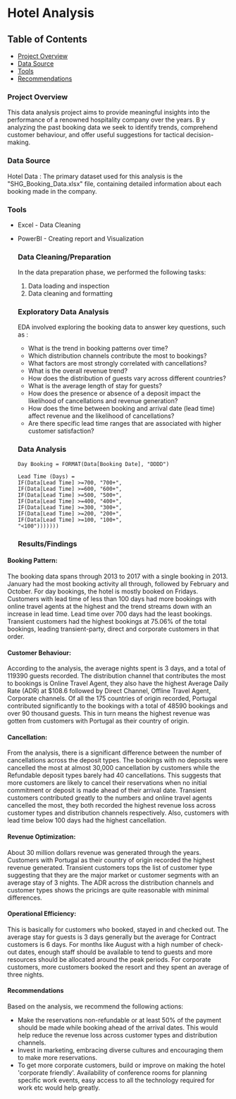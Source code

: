 # Hotel Analysis

## Table of Contents

- [Project Overview](#project-overview)
- [Data Source](data-source)
- [Tools](tools)
- [Recommendations](recommendations)

### Project Overview

This data analysis project aims to provide meaningful insights into the performance of a renowned hospitality company over the years. B y analyzing the past booking data we seek to identify trends, comprehend customer behaviour, and offer useful suggestions for tactical decision-making.

### Data Source

Hotel Data : The primary dataset used for this analysis is the "SHG_Booking_Data.xlsx" file, containing detailed information about each booking made in the company.

### Tools

- Excel - Data Cleaning
- PowerBI - Creating report and Visualization

  ### Data Cleaning/Preparation

  In the data preparation phase, we performed the following tasks:
  1. Data loading and inspection
  2. Data cleaning and formatting
 
  ### Exploratory Data Analysis

  EDA involved exploring the booking data to answer key questions, such as :
  - What is the trend in booking patterns over time?
  - Which distribution channels contribute the most to bookings?
  - What factors are most strongly correlated with cancellations?
  - What is the overall revenue trend?
  - How does the distribution of guests vary across different countries?
  - What is the average length of stay for guests?
  - How does the presence or absence of a deposit impact the likelihood of cancellations and revenue generation?
  - How does the time between booking and arrival date (lead time) affect revenue and the likelihood of cancellations?
  - Are there specific lead time ranges that are associated with higher customer satisfaction?
 
  ### Data Analysis

  ```PowerBI
  Day Booking = FORMAT(Data[Booking Date], "DDDD")
  
  Lead Time (Days) = 
  IF(Data[Lead Time] >=700, "700+",
  IF(Data[Lead Time] >=600, "600+",
  IF(Data[Lead Time] >=500, "500+",
  IF(Data[Lead Time] >=400, "400+",
  IF(Data[Lead Time] >=300, "300+",
  IF(Data[Lead Time] >=200, "200+",
  IF(Data[Lead Time] >=100, "100+",
  "<100")))))))
  ```

  ### Results/Findings


#### Booking Pattern:

The booking data spans through 2013 to 2017 with a single booking in 2013. January had the most booking activity all through, followed by February and October. For day bookings, the hotel is mostly booked on Fridays. Customers with lead time of less than 100 days had more bookings with online travel agents at the highest and the trend streams down with an increase in lead time. Lead time over 700 days had the least bookings. Transient customers had the highest bookings at 75.06% of the total bookings, leading transient-party, direct and corporate customers in that order.

#### Customer Behaviour:

According to the analysis, the average nights spent is 3 days, and a total of 119390 guests recorded. The distribution channel that contributes the most to bookings is Online Travel Agent, they also have the highest Average Daily Rate (ADR) at $108.6 followed by Direct Channel, Offline Travel Agent, Corporate channels. Of all the 175 countries of origin recorded, Portugal contributed significantly to the bookings with a total of 48590 bookings and over 90 thousand guests. This in turn means the highest revenue was gotten from customers with Portugal as their country of origin.

#### Cancellation:

From the analysis, there is a significant difference between the number of cancellations across the deposit types. The bookings with no deposits were cancelled the most at almost 30,000 cancellation by customers while the Refundable deposit types barely had 40 cancellations. This suggests that more customers are likely to cancel their reservations when no initial commitment or deposit is made ahead of their arrival date. 
Transient customers contributed greatly to the numbers and online travel agents cancelled the most, they both recorded the highest revenue loss across customer types and distribution channels respectively. Also, customers with lead time below 100 days had the highest cancellation.

#### Revenue Optimization:

About 30 million dollars revenue was generated through the years. Customers with Portugal as their country of origin recorded the highest revenue generated. Transient customers tops the list of customer type suggesting that they are the major market or customer segments with an average stay of 3 nights. The ADR across the distribution channels and customer types shows the pricings are quite reasonable with minimal differences.

#### Operational Efficiency:

This is basically for customers who booked, stayed in and checked out. The average stay for guests is 3 days generally but the average for Contract customers is 6 days. For months like August with a high number of check-out dates, enough staff should be available to tend to guests and more resources should be allocated around the peak periods.
For corporate customers, more customers booked the resort and they spent an average of three nights.

#### Recommendations

Based on the analysis, we recommend the following actions:

- Make the reservations non-refundable or at least 50% of the payment should be made while booking ahead of the arrival dates. This would help reduce the revenue loss across customer types and distribution channels.
- Invest in marketing, embracing diverse cultures and encouraging them to make more reservations.
- To get more corporate customers, build or improve on making the hotel 'corporate friendly'. Availability of conference rooms for planning specific work events, easy access to all the technology required for work etc would help greatly.



  


 
